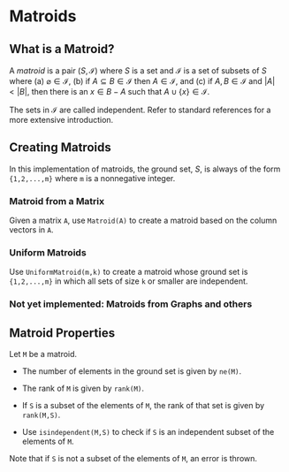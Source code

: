 # Matroids

## What is a Matroid?
A *matroid* is a pair $(S,\mathcal{I})$ where $S$ is a set and $\mathcal{I}$ is a set
of subsets of $S$ where
(a) $\varnothing \in \mathcal{I}$,
(b) if $A \subseteq B \in \mathcal{I}$ then $A \in \mathcal{I}$, and
(c) if $A,B \in \mathcal{I}$ and $|A| < |B|$, then there is an $x \in B - A$ such that $A \cup\{x\} \in \mathcal{I}$. 

The sets in $\mathcal{I}$ are called independent. Refer to standard references for 
a more extensive introduction.

## Creating Matroids

In this implementation of matroids, the ground set, $S$, is always of the form `{1,2,...,m}` where `m` is a nonnegative integer.  

### Matroid from a Matrix

Given a matrix `A`, use `Matroid(A)` to create a matroid based on the column vectors in `A`.

### Uniform Matroids

Use `UniformMatroid(m,k)` to create a matroid whose ground set is `{1,2,...,m}` in which all sets of size `k` or smaller are independent. 

### Not yet implemented: Matroids from Graphs and others

## Matroid Properties

Let `M` be a matroid. 

* The number of elements in the ground set is given by `ne(M)`. 

* The rank of `M` is given by `rank(M)`.

* If `S` is a subset of the elements of `M`, the rank of that set is given by `rank(M,S)`.

* Use `isindependent(M,S)` to check if `S` is an independent subset of the elements of `M`. 

Note that if `S` is not a subset of the elements of `M`, an error is thrown. 
